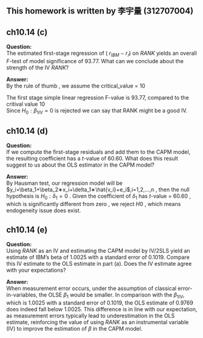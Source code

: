 #
## This homework is written by  李宇量 (312707004)
## ch10.14 (c)
**Question:**\
The estimated first-stage regression of ( $r_{IBM}$ − $r_𝑓$) on ${RANK}$ yields an overall $F$-test of model
significance of 93.77. What can we conclude about the strength of the IV $RANK$?  
  
**Answer:**  
By the rule of thumb , we assume the critical_value = 10 
  
The first stage simple linear regression F-value is 93.77, compared to the critival value 10  
Since $H_0:β_{1IV}=0$ is rejected we can say that RANK might be a good IV.   
## ch10.14 (d)  
**Question:**\
If we compute the first-stage residuals and add them to the CAPM model, the resulting coefficient
has a $t$-value of 60.60. What does this result suggest to us about the OLS estimator in the CAPM
model?  
  
**Answer:**\
By Hausman test, our regression model will be $y_i=\beta_1+\beta_2∗x_i+\delta_1∗\hat{v_i}+e_i$,i=1,2,...,n
, then the null hypothesis is $H_0:\delta_1=0$
. Given the coefficient of $\delta_1$ has $t$-value = 60.60 , which is significantly different from zero
, we reject $H0$
, which means endogeneity issue does exist.
## ch10.14 (e)
**Question:**\
Using $RANK$ as an IV and estimating the CAPM model by IV/2SLS yield an estimate of IBM’s
beta of 1.0025 with a standard error of 0.1019. Compare this IV estimate to the OLS estimate in
part (a). Does the IV estimate agree with your expectations?  

**Answer:**\
When measurement error occurs, under the assumption of classical error-in-variables, the OLSE $\beta_1$ would be smaller. In comparison with the $\beta_{1IV}$, which is 1.0025 with a standard error of 0.1019, the OLS estimate of 0.9769 does indeed fall below 1.0025. This difference is in line with our expectation, as measurement errors typically lead to underestimation in the OLS estimate, reinforcing the value of using $RANK$ as an instrumental variable (IV) to improve the estimation of $\beta$ in the CAPM model.
